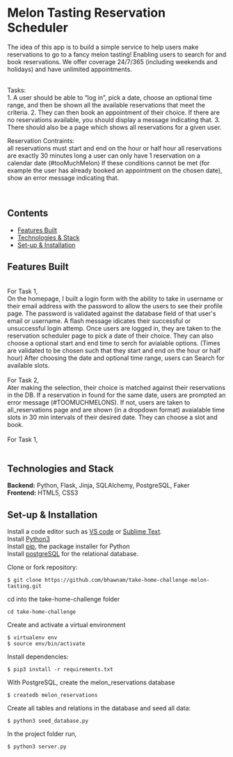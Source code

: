 # Melon Tasting Reservation Scheduler

The idea of this app is to build a simple service to help users make reservations to go to a fancy melon tasting! 
Enabling users to search for and book reservations.
We offer coverage 24/7/365 (including weekends and holidays) and have unlimited appointments.

<br> 
Tasks:
<br> 
1. A user should be able to “log in”, pick a date, choose an optional time range, and then be shown all the available reservations that meet the criteria.
2. They can then book an appointment of their choice. If there are no reservations available, you should display a message indicating that.
3. There should also be a page which shows all reservations for a given user.	

Reservation Contraints:
<br>
all reservations must start and end on the hour or half hour
all reservations are exactly 30 minutes long
a user can only have 1 reservation on a calendar date (#tooMuchMelon)
If these conditions cannot be met (for example the user has already booked an appointment on the chosen date), show an error message indicating that.

<br> 

## Contents 
* [Features Built](#features)
* [Technologies & Stack](#techstack)
* [Set-up & Installation](#installation)

## <a name="features"></a> Features Built

<br>
For Task 1,
<br>
On the homepage, I built a login form with the ability to take in username or their email address with the password to allow the users to see their profile page. The password is validated against the database field of that user's email or username. A flash message idicates their successful or unsuccessful login attemp.
Once users are logged in, they are taken to the reservation scheduler page to pick a date of their choice. They can also choose a optional start and end time to serch for avialable options. (Times are validated to be chosen such that they start and end on the hour or half hour)
After choosing the date and optional time range, users can Search for available slots. 
<br>
<br>
For Task 2, 
<br>
Ater making the selection, their choice is matched against their reservations in the DB. If a reservation in found for the same date, users are prompted an error message (#TOOMUCHMELONS).
If not, users are taken to all_reservations page and are shown (in a dropdown format) avaialable time slots in 30 min intervals of their desired date. They can choose a slot and book. 
<br>
<br>
For Task 1,


<br>
<br>

## <a name="techstack"></a> Technologies and Stack
**Backend:**
Python, Flask, Jinja, SQLAlchemy, PostgreSQL, Faker <br>
**Frontend:**
HTML5, CSS3 <br>


## <a name="installation"></a> Set-up & Installation

Install a code editor such as [VS code](https://code.visualstudio.com/download) or [Sublime Text](https://www.sublimetext.com/).<br>
Install [Python3](https://www.python.org/downloads/mac-osx/)<br>
Install [pip](https://pip.pypa.io/en/stable/installing/), the package installer for Python <br>
Install [postgreSQL](https://www.postgresql.org/) for the relational database.<br>


Clone or fork repository:
```
$ git clone https://github.com/bhawnam/take-home-challenge-melon-tasting.git
```

cd into the take-home-challenge folder
```
cd take-home-challenge
```
Create and activate a virtual environment
```
$ virtualenv env
$ source env/bin/activate
```
Install dependencies:
```
$ pip3 install -r requirements.txt
```
With PostgreSQL, create the melon_reservations database
```
$ createdb melon_reservations
```
Create all tables and relations in the database and seed all data:
```
$ python3 seed_database.py
```

In the project folder run, 
```
$ python3 server.py
```